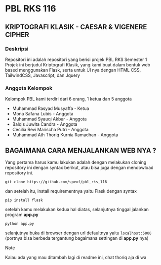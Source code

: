 # PBL RKS 116
## KRIPTOGRAFI KLASIK - CAESAR & VIGENERE CIPHER
### Deskripsi
Repositori ini adalah repositori yang berisi projek PBL RKS Semester 1
Projek ini berjudul Kriptografi Klasik, yang kami buat dalam bentuk web based menggunakan Flask, serta untuk UI nya dengan HTML CSS, TailwindCSS, Javascript, dan Jquery
### Anggota Kelompok
Kelompok PBL kami terdiri dari 6 orang, 1 ketua dan 5 anggota
* Muhammad Rasyad Musyaffa - Ketua
* Mona Safana Lubis - Anggota
* Muhammad Syauqi Akbar - Anggota
* Balqis Juwita Candra - Anggota
* Cecilia Revi Marischa Putri - Anggota
* Muhammad Ath Thoriq Kurnia Ramadhan - Anggota
## BAGAIMANA CARA MENJALANKAN WEB NYA ?
Yang pertama harus kamu lakukan adalah dengan melakukan cloning repository ini dengan syntax berikut, atau bisa juga dengan mendowload repository ini.
```
git clone https://github.com/spexf/pbl_rks_116
```
dan setelah itu, install requirementnya yaitu Flask dengan syntax
```
pip install flask
```
setelah kamu melakukan kedua hal diatas, selanjutnya tinggal jalankan program **app.py**
```
python app.py
```
selanjutnya buka di browser dengan url defaultnya yaitu `localhost:5000` (portnya bisa berbeda tergantung bagaimana settingan di **app.py** nya)

> [!NOTE]
> Kalau ada yang mau ditambah lagi di readme ini, chat thoriq aja di wa
